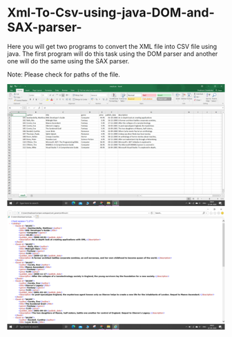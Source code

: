 # Xml-To-Csv-using-java-DOM-and-SAX-parser-
Here you will get two programs to convert the XML file into CSV file using java. The first program will do this task using the DOM parser and another one will do the same using the SAX parser.

Note: Please check for paths of the file.

![](Images/imgCsvfile.png)
![](Images/imgXmlFile.png)
